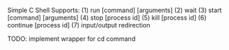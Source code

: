 Simple C Shell
Supports:
	(1) run [command] [arguments]
	(2) wait
	(3) start [command] [arguments]
	(4) stop [process id]
	(5) kill [process id]
	(6) continue [process id]
	(7) input/output redirection

TODO: implement wrapper for cd command

